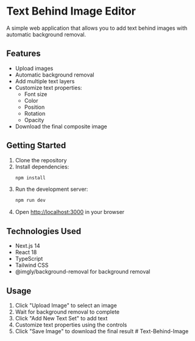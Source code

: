 # Text Behind Image Editor

A simple web application that allows you to add text behind images with automatic background removal.

## Features

- Upload images
- Automatic background removal
- Add multiple text layers
- Customize text properties:
  - Font size
  - Color
  - Position
  - Rotation
  - Opacity
- Download the final composite image

## Getting Started

1. Clone the repository
2. Install dependencies:
   ```bash
   npm install
   ```
3. Run the development server:
   ```bash
   npm run dev
   ```
4. Open [http://localhost:3000](http://localhost:3000) in your browser

## Technologies Used

- Next.js 14
- React 18
- TypeScript
- Tailwind CSS
- @imgly/background-removal for background removal

## Usage

1. Click "Upload Image" to select an image
2. Wait for background removal to complete
3. Click "Add New Text Set" to add text
4. Customize text properties using the controls
5. Click "Save Image" to download the final result # Text-Behind-Image
